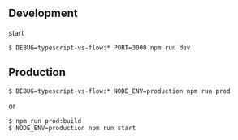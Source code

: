 ## Development

start

```
$ DEBUG=typescript-vs-flow:* PORT=3000 npm run dev
```

## Production

```
$ DEBUG=typescript-vs-flow:* NODE_ENV=production npm run prod
```

or

```
$ npm run prod:build
$ NODE_ENV=production npm run start
```

